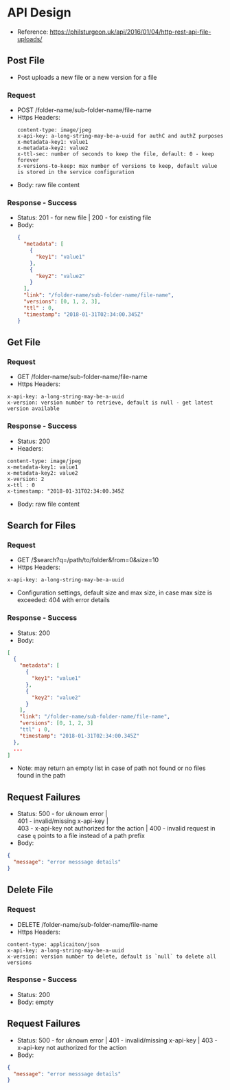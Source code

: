 # API Design

* Reference: https://philsturgeon.uk/api/2016/01/04/http-rest-api-file-uploads/

## Post File

* Post uploads a new file or a new version for a file

### Request

* POST /folder-name/sub-folder-name/file-name
* Https Headers:
  ```text
  content-type: image/jpeg
  x-api-key: a-long-string-may-be-a-uuid for authC and authZ purposes
  x-metadata-key1: value1
  x-metadata-key2: value2
  x-ttl-sec: number of seconds to keep the file, default: 0 - keep forever
  x-versions-to-keep: max number of versions to keep, default value is stored in the service configuration 
  ```
* Body: raw file content

### Response - Success
* Status: 201 - for new file | 200 - for existing file
* Body:
  ```json
  {
    "metadata": [
      {
        "key1": "value1"
      },
      {
        "key2": "value2"
      }
    ],
    "link": "/folder-name/sub-folder-name/file-name",
    "versions": [0, 1, 2, 3],
    "ttl" : 0,
    "timestamp": "2018-01-31T02:34:00.345Z"
  }
  ```
  
## Get File

### Request
* GET /folder-name/sub-folder-name/file-name
* Https Headers:
```text
x-api-key: a-long-string-may-be-a-uuid
x-version: version number to retrieve, default is null - get latest version available
```

### Response - Success
* Status: 200
* Headers:
```text
content-type: image/jpeg
x-metadata-key1: value1
x-metadata-key2: value2
x-version: 2
x-ttl : 0
x-timestamp: "2018-01-31T02:34:00.345Z
```
* Body: raw file content

## Search for Files

### Request
* GET /$search?q=/path/to/folder&from=0&size=10
* Https Headers:
```text
x-api-key: a-long-string-may-be-a-uuid
```
* Configuration settings, default size and max size, in case max size is exceeded: 404 with error details

### Response - Success
* Status: 200
* Body:
```json
[
  {
    "metadata": [
      {
        "key1": "value1"
      },
      {
        "key2": "value2"
      }
    ],
    "link": "/folder-name/sub-folder-name/file-name",
    "versions": [0, 1, 2, 3]
    "ttl" : 0,
    "timestamp": "2018-01-31T02:34:00.345Z"
  },
  ...
]
```
* Note: may return an empty list in case of path not found or no files found in the path

## Request Failures
* Status: 500 - for uknown error |  
        401 - invalid/missing x-api-key |  
        403 - x-api-key not authorized for the action | 
        400 - invalid request in case `q` points to a file instead of a path prefix
* Body:
```json
{
  "message": "error messsage details"
}
```

## Delete File

### Request
* DELETE /folder-name/sub-folder-name/file-name
* Https Headers:
```text
content-type: applicaiton/json
x-api-key: a-long-string-may-be-a-uuid
x-version: version number to delete, default is `null` to delete all versions
```

### Response - Success
* Status: 200
* Body: empty

## Request Failures
* Status: 500 - for uknown error | 401 - invalid/missing x-api-key | 403 - x-api-key not authorized for the action
* Body:
```json
{
  "message": "error messsage details"
}
```